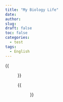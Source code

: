 ```yaml
---
title: "My Biology Life"
date: 
author: 
slug: 
draft: false
toc: false
categories:
  - test
tags:
  - English
---
```



{{<figure src="https://scontent-msp1-1.xx.fbcdn.net/v/t1.6435-9/247918560_3101842940088009_5102690554514434016_n.jpg?_nc_cat=105&ccb=1-5&_nc_sid=0debeb&_nc_ohc=9yUUQNAcbS8AX8cx3tx&_nc_ht=scontent-msp1-1.xx&oh=83763f90ef526864096d7980df0913bb&oe=619A1B0C" title="Rothman Lab " caption="Where I worked for 2 years!">}}

  {{<figure src="https://scontent-msp1-1.xx.fbcdn.net/v/t1.6435-9/247180031_3101834000088903_3111911247179035199_n.jpg?_nc_cat=107&ccb=1-5&_nc_sid=0debeb&_nc_ohc=p_IUyZXU9IgAX-5FDNc&_nc_ht=scontent-msp1-1.xx&oh=2ae219f16d91896335945a496868f9e4&oe=6197D570" >}}

